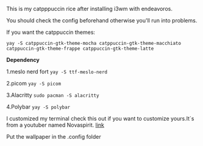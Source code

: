 This is my catpppuccin rice after installing i3wm with endeavoros.

You should check the config beforehand otherwise you'll run into problems.

If you want the catppuccin themes:

`yay -S catppuccin-gtk-theme-mocha catppuccin-gtk-theme-macchiato catppuccin-gtk-theme-frappe catppuccin-gtk-theme-latte`

**Dependency**

1.meslo nerd fort
 `yay -S ttf-meslo-nerd`

2.picom
 `yay -S picom`

3.Alacritty
 `sudo pacman -S alacritty`

4.Polybar
 `yay -S polybar`

I customized my terminal check this out if you want to customize yours.It`s from a youtuber named Novaspirit.
[link](https://github.com/novaspirit/pimpyourterm)

Put the wallpaper in the .config folder

